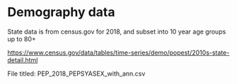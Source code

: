 # Demography data
 
 State data is from census.gov  for  2018, and subset into 10 year age groups up to 80+
 
 https://www.census.gov/data/tables/time-series/demo/popest/2010s-state-detail.html 
 
  File titled: PEP_2018_PEPSYASEX_with_ann.csv